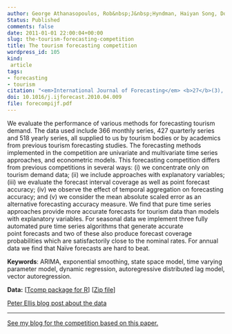 ```yaml
---
author: George Athanasopoulos, Rob&nbsp;J&nbsp;Hyndman, Haiyan Song, Doris Wu
Status: Published
comments: false
date: 2011-01-01 22:00:04+00:00
slug: the-tourism-forecasting-competition
title: The tourism forecasting competition
wordpress_id: 105
kind:
 article
tags:
- forecasting
- tourism
citation: "<em>International Journal of Forecasting</em> <b>27</b>(3), 822-844"
doi: 10.1016/j.ijforecast.2010.04.009
file: forecompijf.pdf
---
```


We evaluate the performance of various methods for forecasting tourism demand. The data used include 366 monthly series, 427 quarterly series and 518 yearly series, all supplied to us by tourism bodies or by academics from previous tourism forecasting studies. The forecasting methods implemented in the competition are univariate and multivariate time series approaches, and econometric models. This forecasting competition differs from previous competitions in several ways: (i) we concentrate only on tourism demand data; (ii) we include approaches with explanatory variables; (iii) we evaluate the forecast interval coverage as well as point forecast accuracy; (iv) we observe the effect of temporal aggregation on forecasting accuracy; and (v) we consider the mean absolute scaled error as an alternative forecasting accuracy measure. We find that pure time series approaches provide more accurate forecasts for tourism data than models with explanatory variables. For seasonal data we implement three fully automated pure time series algorithms that generate accurate point forecasts and two of these also produce forecast coverage probabilities which are satisfactorily close to the nominal rates. For annual data we find that Naïve forecasts are hard to beat.

**Keywords**: ARIMA, exponential smoothing, state space model, time varying parameter model, dynamic regression, autoregressive distributed lag model, vector autoregression.

**Data:** [[Tcomp package for R](https://cran.r-project.org/package=Tcomp)] [[Zip file](https://robjhyndman.com/data/27-3-Athanasopoulos1.zip)]

[Peter Ellis blog post about the data](http://ellisp.github.io/blog/2016/10/19/Tcomp)



* * *



[See my blog for the competition based on this paper.](/hyndsight/tourism-forecasting-competition/)
